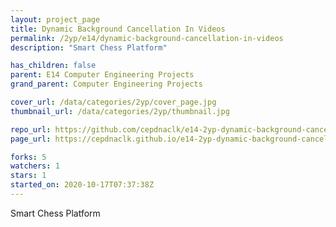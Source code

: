 ```yaml
---
layout: project_page
title: Dynamic Background Cancellation In Videos
permalink: /2yp/e14/dynamic-background-cancellation-in-videos
description: "Smart Chess Platform"

has_children: false
parent: E14 Computer Engineering Projects
grand_parent: Computer Engineering Projects

cover_url: /data/categories/2yp/cover_page.jpg
thumbnail_url: /data/categories/2yp/thumbnail.jpg

repo_url: https://github.com/cepdnaclk/e14-2yp-dynamic-background-cancellation-in-videos
page_url: https://cepdnaclk.github.io/e14-2yp-dynamic-background-cancellation-in-videos

forks: 5
watchers: 1
stars: 1
started_on: 2020-10-17T07:37:38Z
---
```

Smart Chess Platform

